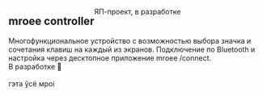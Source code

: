 <div style="display: flex; flex-direction: row;">
  <h2>mroee controller</h2>
  <p>ЯП-проект, в разработке</p>
</div>
Многофункциональное устройство с возможностью выбора значка и сочетания клавиш на каждый из экранов. Подключение по Bluetooth и настройка через десктопное приложение mroee /connect.<br>В разработке 🚧
<br><br>
гэта ўсё мроі
